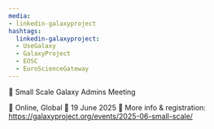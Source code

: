 ```yaml
---
media:
- linkedin-galaxyproject
hashtags:
  linkedin-galaxyproject:
  - UseGalaxy
  - GalaxyProject
  - EOSC
  - EuroScienceGateway
---
```

📣 Small Scale Galaxy Admins Meeting

📍 Online, Global
📅 19 June 2025
🔗 More info & registration: https://galaxyproject.org/events/2025-06-small-scale/